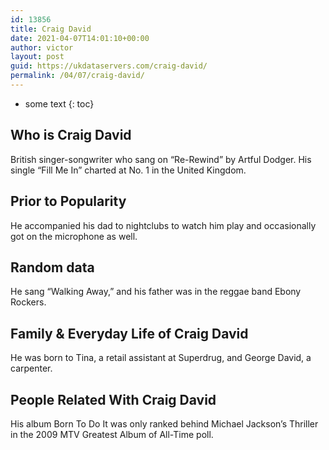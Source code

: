 ```yaml
---
id: 13856
title: Craig David
date: 2021-04-07T14:01:10+00:00
author: victor
layout: post
guid: https://ukdataservers.com/craig-david/
permalink: /04/07/craig-david/
---
```


* some text
{: toc}


## Who is Craig David



British singer-songwriter who sang on &#8220;Re-Rewind&#8221; by Artful Dodger. His single &#8220;Fill Me In&#8221; charted at No. 1 in the United Kingdom.

                
                
                
## Prior to Popularity



He accompanied his dad to nightclubs to watch him play and occasionally got on the microphone as well.

                
                
                
## Random data



He sang &#8220;Walking Away,&#8221; and his father was in the reggae band Ebony Rockers.

                
                
                
## Family & Everyday Life of Craig David



He was born to Tina, a retail assistant at Superdrug, and George David, a carpenter.

                
                
                
## People Related With Craig David



His album Born To Do It was only ranked behind Michael Jackson&#8217;s Thriller in the 2009 MTV Greatest Album of All-Time poll.

                
              
            
          
          
          